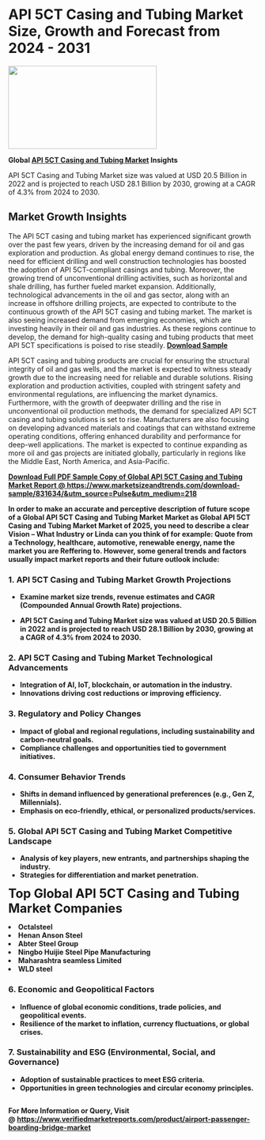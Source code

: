 <H1>API 5CT Casing and Tubing Market Size, Growth and Forecast from 2024 - 2031</H1><img class="aligncenter size-medium wp-image-584254" src="https://thirdeyenews.in/wp-content/uploads/2024/09/Global-Market-Research-300x168.jpeg" alt="" width="300" height="168" /><p><strong>Global&nbsp;<a href="https://www.marketsizeandtrends.com/download-sample/831634/&amp;utm_source=Pulse&amp;utm_medium=218">API 5CT Casing and Tubing Market</a> Insights</strong></p><p>API 5CT Casing and Tubing Market size was valued at USD 20.5 Billion in 2022 and is projected to reach USD 28.1 Billion by 2030, growing at a CAGR of 4.3% from 2024 to 2030.</p><p><h2>Market Growth Insights</h2> <p>The API 5CT casing and tubing market has experienced significant growth over the past few years, driven by the increasing demand for oil and gas exploration and production. As global energy demand continues to rise, the need for efficient drilling and well construction technologies has boosted the adoption of API 5CT-compliant casings and tubing. Moreover, the growing trend of unconventional drilling activities, such as horizontal and shale drilling, has further fueled market expansion. Additionally, technological advancements in the oil and gas sector, along with an increase in offshore drilling projects, are expected to contribute to the continuous growth of the API 5CT casing and tubing market. The market is also seeing increased demand from emerging economies, which are investing heavily in their oil and gas industries. As these regions continue to develop, the demand for high-quality casing and tubing products that meet API 5CT specifications is poised to rise steadily. <strong><a href="#">Download Sample</a></strong></p> <p>API 5CT casing and tubing products are crucial for ensuring the structural integrity of oil and gas wells, and the market is expected to witness steady growth due to the increasing need for reliable and durable solutions. Rising exploration and production activities, coupled with stringent safety and environmental regulations, are influencing the market dynamics. Furthermore, with the growth of deepwater drilling and the rise in unconventional oil production methods, the demand for specialized API 5CT casing and tubing solutions is set to rise. Manufacturers are also focusing on developing advanced materials and coatings that can withstand extreme operating conditions, offering enhanced durability and performance for deep-well applications. The market is expected to continue expanding as more oil and gas projects are initiated globally, particularly in regions like the Middle East, North America, and Asia-Pacific. <strong><a href="#"></p><p><span class=""><strong>Download Full PDF Sample Copy of Global API 5CT Casing and Tubing Market Report</strong> @ <a href="https://www.marketsizeandtrends.com/download-sample/831634/&amp;utm_source=Pulse&amp;utm_medium=218" target="_blank">https://www.marketsizeandtrends.com/download-sample/831634/&amp;utm_source=Pulse&amp;utm_medium=218</a></span></p><p>In order to make an accurate and perceptive description of future scope of a Global&nbsp;API 5CT Casing and Tubing Market Market as Global&nbsp;API 5CT Casing and Tubing Market Market of 2025, you need to describe a clear Vision &ndash; What Industry or Linda can you think of for example: Quote from a Technology, healthcare, automotive, renewable energy, name the market you are Reffering to. However, some general trends and factors usually impact market reports and their future outlook include:</p><h3>1.&nbsp;<strong>API 5CT Casing and Tubing Market Growth Projections</strong></h3><ul><li>Examine market size trends, revenue estimates and CAGR (Compounded Annual Growth Rate) projections.</li><li><p>API 5CT Casing and Tubing Market size was valued at USD 20.5 Billion in 2022 and is projected to reach USD 28.1 Billion by 2030, growing at a CAGR of 4.3% from 2024 to 2030.</p></li></ul><h3>2.&nbsp;<strong>API 5CT Casing and Tubing Market Technological Advancements</strong></h3><ul><li>Integration of AI, IoT, blockchain, or automation in the industry.</li><li>Innovations driving cost reductions or improving efficiency.</li></ul><h3>3.&nbsp;<strong>Regulatory and Policy Changes</strong></h3><ul><li>Impact of global and regional regulations, including sustainability and carbon-neutral goals.</li><li>Compliance challenges and opportunities tied to government initiatives.</li></ul><h3>4.&nbsp;<strong>Consumer Behavior Trends</strong></h3><ul><li>Shifts in demand influenced by generational preferences (e.g., Gen Z, Millennials).</li><li>Emphasis on eco-friendly, ethical, or personalized products/services.</li></ul><h3>5.&nbsp;<strong>Global API 5CT Casing and Tubing Market Competitive Landscape</strong></h3><ul><li>Analysis of key players, new entrants, and partnerships shaping the industry.</li><li>Strategies for differentiation and market penetration.</li></ul><p data-pm-slice="1 1 []"><span style="color: inherit; font-family: inherit; font-size: 25px;">Top Global API 5CT Casing and Tubing Market Companies</span></p><div class="" data-test-id=""><p><li>Octalsteel</li><li> Henan Anson Steel</li><li> Abter Steel Group</li><li> Ningbo Huijie Steel Pipe Manufacturing</li><li> Maharashtra seamless Limited</li><li> WLD steel</li></p></div><h3>6.&nbsp;<strong>Economic and Geopolitical Factors</strong></h3><ul><li>Influence of global economic conditions, trade policies, and geopolitical events.</li><li>Resilience of the market to inflation, currency fluctuations, or global crises.</li></ul><h3>7.&nbsp;<strong>Sustainability and ESG (Environmental, Social, and Governance)</strong></h3><ul><li>Adoption of sustainable practices to meet ESG criteria.</li><li>Opportunities in green technologies and circular economy principles.</li></ul><h2><strong style="font-size: 14px;">For More Information or Query, Visit @&nbsp;</strong><a style="background-color: #ffffff; font-size: 14px;" href="https://www.marketsizeandtrends.com/report/api-5ct-casing-and-tubing-market/" target="_blank">https://www.verifiedmarketreports.com/product/airport-passenger-boarding-bridge-market</a></h2>
